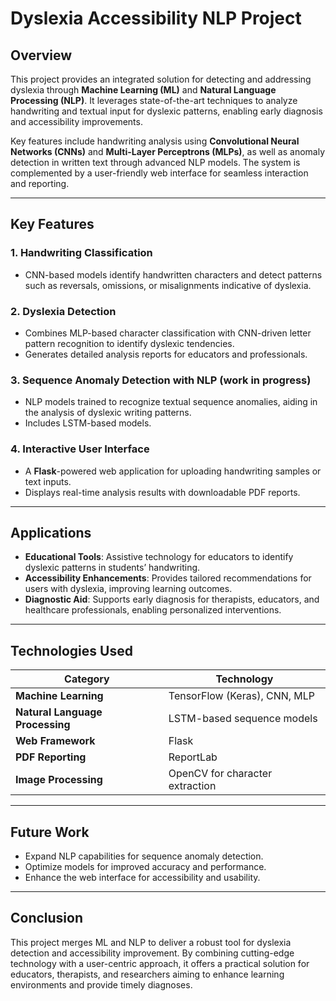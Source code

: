 # Dyslexia Accessibility NLP Project

## Overview

This project provides an integrated solution for detecting and addressing dyslexia through **Machine Learning (ML)** and **Natural Language Processing (NLP)**. It leverages state-of-the-art techniques to analyze handwriting and textual input for dyslexic patterns, enabling early diagnosis and accessibility improvements.

Key features include handwriting analysis using **Convolutional Neural Networks (CNNs)** and **Multi-Layer Perceptrons (MLPs)**, as well as anomaly detection in written text through advanced NLP models. The system is complemented by a user-friendly web interface for seamless interaction and reporting.

---

## Key Features

### 1. **Handwriting Classification**
- CNN-based models identify handwritten characters and detect patterns such as reversals, omissions, or misalignments indicative of dyslexia.

### 2. **Dyslexia Detection**
- Combines MLP-based character classification with CNN-driven letter pattern recognition to identify dyslexic tendencies.
- Generates detailed analysis reports for educators and professionals.

### 3. **Sequence Anomaly Detection with NLP (work in progress)**
- NLP models trained to recognize textual sequence anomalies, aiding in the analysis of dyslexic writing patterns.
- Includes LSTM-based models.

### 4. **Interactive User Interface**
- A **Flask**-powered web application for uploading handwriting samples or text inputs.
- Displays real-time analysis results with downloadable PDF reports.

---

## Applications

- **Educational Tools**: Assistive technology for educators to identify dyslexic patterns in students’ handwriting.
- **Accessibility Enhancements**: Provides tailored recommendations for users with dyslexia, improving learning outcomes.
- **Diagnostic Aid**: Supports early diagnosis for therapists, educators, and healthcare professionals, enabling personalized interventions.

---

## Technologies Used

| **Category**            | **Technology**               |
|--------------------------|------------------------------|
| **Machine Learning**     | TensorFlow (Keras), CNN, MLP |
| **Natural Language Processing** | LSTM-based sequence models |
| **Web Framework**        | Flask                        |
| **PDF Reporting**        | ReportLab                    |
| **Image Processing**     | OpenCV for character extraction |

---

## Future Work

- Expand NLP capabilities for sequence anomaly detection.
- Optimize models for improved accuracy and performance.
- Enhance the web interface for accessibility and usability.

---

## Conclusion

This project merges ML and NLP to deliver a robust tool for dyslexia detection and accessibility improvement. By combining cutting-edge technology with a user-centric approach, it offers a practical solution for educators, therapists, and researchers aiming to enhance learning environments and provide timely diagnoses.
